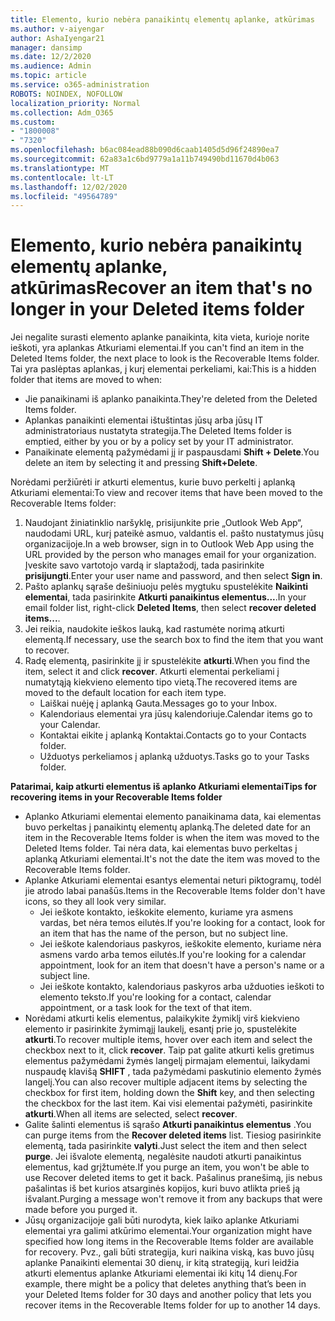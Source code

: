 ```yaml
---
title: Elemento, kurio nebėra panaikintų elementų aplanke, atkūrimas
ms.author: v-aiyengar
author: AshaIyengar21
manager: dansimp
ms.date: 12/2/2020
ms.audience: Admin
ms.topic: article
ms.service: o365-administration
ROBOTS: NOINDEX, NOFOLLOW
localization_priority: Normal
ms.collection: Adm_O365
ms.custom:
- "1800008"
- "7320"
ms.openlocfilehash: b6ac084ead88b090d6caab1405d5d96f24890ea7
ms.sourcegitcommit: 62a83a1c6bd9779a1a11b749490bd11670d4b063
ms.translationtype: MT
ms.contentlocale: lt-LT
ms.lasthandoff: 12/02/2020
ms.locfileid: "49564789"
---
```

# <a name="recover-an-item-thats-no-longer-in-your-deleted-items-folder"></a><span data-ttu-id="f8397-102">Elemento, kurio nebėra panaikintų elementų aplanke, atkūrimas</span><span class="sxs-lookup"><span data-stu-id="f8397-102">Recover an item that's no longer in your Deleted items folder</span></span>

<span data-ttu-id="f8397-103">Jei negalite surasti elemento aplanke panaikinta, kita vieta, kurioje norite ieškoti, yra aplankas Atkuriami elementai.</span><span class="sxs-lookup"><span data-stu-id="f8397-103">If you can't find an item in the Deleted Items folder, the next place to look is the Recoverable Items folder.</span></span> <span data-ttu-id="f8397-104">Tai yra paslėptas aplankas, į kurį elementai perkeliami, kai:</span><span class="sxs-lookup"><span data-stu-id="f8397-104">This is a hidden folder that items are moved to when:</span></span>
- <span data-ttu-id="f8397-105">Jie panaikinami iš aplanko panaikinta.</span><span class="sxs-lookup"><span data-stu-id="f8397-105">They're deleted from the Deleted Items folder.</span></span>
- <span data-ttu-id="f8397-106">Aplankas panaikinti elementai ištuštintas jūsų arba jūsų IT administratoriaus nustatyta strategija.</span><span class="sxs-lookup"><span data-stu-id="f8397-106">The Deleted Items folder is emptied, either by you or by a policy set by your IT administrator.</span></span>
- <span data-ttu-id="f8397-107">Panaikinate elementą pažymėdami jį ir paspausdami **Shift + Delete**.</span><span class="sxs-lookup"><span data-stu-id="f8397-107">You delete an item by selecting it and pressing **Shift+Delete**.</span></span>

<span data-ttu-id="f8397-108">Norėdami peržiūrėti ir atkurti elementus, kurie buvo perkelti į aplanką Atkuriami elementai:</span><span class="sxs-lookup"><span data-stu-id="f8397-108">To view and recover items that have been moved to the Recoverable Items folder:</span></span>
1. <span data-ttu-id="f8397-109">Naudojant žiniatinklio naršyklę, prisijunkite prie „Outlook Web App“, naudodami URL, kurį pateikė asmuo, valdantis el. pašto nustatymus jūsų organizacijoje.</span><span class="sxs-lookup"><span data-stu-id="f8397-109">In a web browser, sign in to Outlook Web App using the URL provided by the person who manages email for your organization.</span></span> <span data-ttu-id="f8397-110">Įveskite savo vartotojo vardą ir slaptažodį, tada pasirinkite **prisijungti**.</span><span class="sxs-lookup"><span data-stu-id="f8397-110">Enter your user name and password, and then select **Sign in**.</span></span>
1. <span data-ttu-id="f8397-111">Pašto aplankų sąraše dešiniuoju pelės mygtuku spustelėkite **Naikinti elementai**, tada pasirinkite **Atkurti panaikintus elementus...**.</span><span class="sxs-lookup"><span data-stu-id="f8397-111">In your email folder list, right-click **Deleted Items**, then select **recover deleted items...**.</span></span>
1. <span data-ttu-id="f8397-112">Jei reikia, naudokite ieškos lauką, kad rastumėte norimą atkurti elementą.</span><span class="sxs-lookup"><span data-stu-id="f8397-112">If necessary, use the search box to find the item that you want to recover.</span></span>
1. <span data-ttu-id="f8397-113">Radę elementą, pasirinkite jį ir spustelėkite **atkurti**.</span><span class="sxs-lookup"><span data-stu-id="f8397-113">When you find the item, select it and click **recover**.</span></span>
   <span data-ttu-id="f8397-114">Atkurti elementai perkeliami į numatytąją kiekvieno elemento tipo vietą.</span><span class="sxs-lookup"><span data-stu-id="f8397-114">The recovered items are moved to the default location for each item type.</span></span>
    - <span data-ttu-id="f8397-115">Laiškai nuėję į aplanką Gauta.</span><span class="sxs-lookup"><span data-stu-id="f8397-115">Messages go to your Inbox.</span></span>
    - <span data-ttu-id="f8397-116">Kalendoriaus elementai yra jūsų kalendoriuje.</span><span class="sxs-lookup"><span data-stu-id="f8397-116">Calendar items go to your Calendar.</span></span>
    - <span data-ttu-id="f8397-117">Kontaktai eikite į aplanką Kontaktai.</span><span class="sxs-lookup"><span data-stu-id="f8397-117">Contacts go to your Contacts folder.</span></span>
    - <span data-ttu-id="f8397-118">Užduotys perkeliamos į aplanką užduotys.</span><span class="sxs-lookup"><span data-stu-id="f8397-118">Tasks go to your Tasks folder.</span></span>

<span data-ttu-id="f8397-119">**Patarimai, kaip atkurti elementus iš aplanko Atkuriami elementai**</span><span class="sxs-lookup"><span data-stu-id="f8397-119">**Tips for recovering items in your Recoverable Items folder**</span></span>

- <span data-ttu-id="f8397-120">Aplanko Atkuriami elementai elemento panaikinama data, kai elementas buvo perkeltas į panaikintų elementų aplanką.</span><span class="sxs-lookup"><span data-stu-id="f8397-120">The deleted date for an item in the Recoverable Items folder is when the item was moved to the Deleted Items folder.</span></span> <span data-ttu-id="f8397-121">Tai nėra data, kai elementas buvo perkeltas į aplanką Atkuriami elementai.</span><span class="sxs-lookup"><span data-stu-id="f8397-121">It's not the date the item was moved to the Recoverable Items folder.</span></span>
- <span data-ttu-id="f8397-122">Aplanke Atkuriami elementai esantys elementai neturi piktogramų, todėl jie atrodo labai panašūs.</span><span class="sxs-lookup"><span data-stu-id="f8397-122">Items in the Recoverable Items folder don't have icons, so they all look very similar.</span></span>
    - <span data-ttu-id="f8397-123">Jei ieškote kontakto, ieškokite elemento, kuriame yra asmens vardas, bet nėra temos eilutės.</span><span class="sxs-lookup"><span data-stu-id="f8397-123">If you're looking for a contact, look for an item that has the name of the person, but no subject line.</span></span>
    - <span data-ttu-id="f8397-124">Jei ieškote kalendoriaus paskyros, ieškokite elemento, kuriame nėra asmens vardo arba temos eilutės.</span><span class="sxs-lookup"><span data-stu-id="f8397-124">If you're looking for a calendar appointment, look for an item that doesn't have a person's name or a subject line.</span></span>
    - <span data-ttu-id="f8397-125">Jei ieškote kontakto, kalendoriaus paskyros arba užduoties ieškoti to elemento teksto.</span><span class="sxs-lookup"><span data-stu-id="f8397-125">If you're looking for a contact, calendar appointment, or a task look for the text of that item.</span></span>
- <span data-ttu-id="f8397-126">Norėdami atkurti kelis elementus, palaikykite žymiklį virš kiekvieno elemento ir pasirinkite žymimąjį laukelį, esantį prie jo, spustelėkite **atkurti**.</span><span class="sxs-lookup"><span data-stu-id="f8397-126">To recover multiple items, hover over each item and select the checkbox next to it, click **recover**.</span></span> <span data-ttu-id="f8397-127">Taip pat galite atkurti kelis gretimus elementus pažymėdami žymės langelį pirmajam elementui, laikydami nuspaudę klavišą **SHIFT** , tada pažymėdami paskutinio elemento žymės langelį.</span><span class="sxs-lookup"><span data-stu-id="f8397-127">You can also recover multiple adjacent items by selecting the checkbox for first item, holding down the **Shift** key, and then selecting the checkbox for the last item.</span></span> <span data-ttu-id="f8397-128">Kai visi elementai pažymėti, pasirinkite **atkurti**.</span><span class="sxs-lookup"><span data-stu-id="f8397-128">When all items are selected, select **recover**.</span></span>
- <span data-ttu-id="f8397-129">Galite šalinti elementus iš sąrašo **Atkurti panaikintus elementus** .</span><span class="sxs-lookup"><span data-stu-id="f8397-129">You can purge items from the **Recover deleted items** list.</span></span> <span data-ttu-id="f8397-130">Tiesiog pasirinkite elementą, tada pasirinkite **valyti**.</span><span class="sxs-lookup"><span data-stu-id="f8397-130">Just select the item and then select **purge**.</span></span> <span data-ttu-id="f8397-131">Jei išvalote elementą, negalėsite naudoti atkurti panaikintus elementus, kad grįžtumėte.</span><span class="sxs-lookup"><span data-stu-id="f8397-131">If you purge an item, you won't be able to use Recover deleted items to get it back.</span></span> <span data-ttu-id="f8397-132">Pašalinus pranešimą, jis nebus pašalintas iš bet kurios atsarginės kopijos, kuri buvo atlikta prieš ją išvalant.</span><span class="sxs-lookup"><span data-stu-id="f8397-132">Purging a message won't remove it from any backups that were made before you purged it.</span></span>
- <span data-ttu-id="f8397-133">Jūsų organizacijoje gali būti nurodyta, kiek laiko aplanke Atkuriami elementai yra galimi atkūrimo elementai.</span><span class="sxs-lookup"><span data-stu-id="f8397-133">Your organization might have specified how long items in the Recoverable Items folder are available for recovery.</span></span> <span data-ttu-id="f8397-134">Pvz., gali būti strategija, kuri naikina viską, kas buvo jūsų aplanke Panaikinti elementai 30 dienų, ir kitą strategiją, kuri leidžia atkurti elementus aplanke Atkuriami elementai iki kitų 14 dienų.</span><span class="sxs-lookup"><span data-stu-id="f8397-134">For example, there might be a policy that deletes anything that’s been in your Deleted Items folder for 30 days and another policy that lets you recover items in the Recoverable Items folder for up to another 14 days.</span></span>
